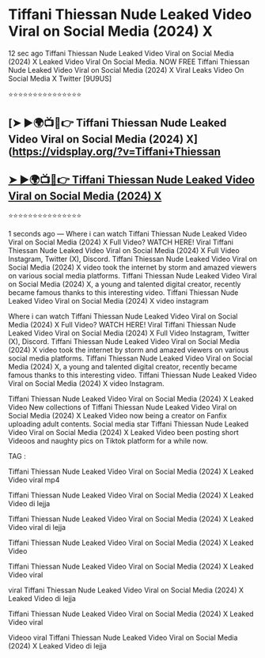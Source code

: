 ﻿# Tiffani Thiessan Nude Leaked Video Viral on Social Media (2024) X



12 sec ago Tiffani Thiessan Nude Leaked Video Viral on Social Media (2024) X Leaked Video Viral On Social Media. NOW FREE Tiffani Thiessan Nude Leaked Video Viral on Social Media (2024) X Viral Leaks Video On Social Media X Twitter [9U9US]

⭐⭐⭐⭐⭐⭐⭐⭐⭐⭐⭐⭐⭐⭐⭐

## [➤ ►🌍📺📱👉 Tiffani Thiessan Nude Leaked Video Viral on Social Media (2024) X](https://vidsplay.org/?v=Tiffani+Thiessan

## [➤ ►🌍📺📱👉 Tiffani Thiessan Nude Leaked Video Viral on Social Media (2024) X](https://vidsplay.org/?v=Tiffani+Thiessan)


⭐⭐⭐⭐⭐⭐⭐⭐⭐⭐⭐⭐⭐⭐⭐



1 seconds ago — Where i can watch Tiffani Thiessan Nude Leaked Video Viral on Social Media (2024) X Full Video? WATCH HERE! Viral Tiffani Thiessan Nude Leaked Video Viral on Social Media (2024) X Full Video Instagram, Twitter (X), Discord. Tiffani Thiessan Nude Leaked Video Viral on Social Media (2024) X video took the internet by storm and amazed viewers on various social media platforms. Tiffani Thiessan Nude Leaked Video Viral on Social Media (2024) X, a young and talented digital creator, recently became famous thanks to this interesting video. Tiffani Thiessan Nude Leaked Video Viral on Social Media (2024) X video instagram

Where i can watch Tiffani Thiessan Nude Leaked Video Viral on Social Media (2024) X Full Video? WATCH HERE! Viral Tiffani Thiessan Nude Leaked Video Viral on Social Media (2024) X Full Video Instagram, Twitter (X), Discord. Tiffani Thiessan Nude Leaked Video Viral on Social Media (2024) X video took the internet by storm and amazed viewers on various social media platforms. Tiffani Thiessan Nude Leaked Video Viral on Social Media (2024) X, a young and talented digital creator, recently became famous thanks to this interesting video. Tiffani Thiessan Nude Leaked Video Viral on Social Media (2024) X video Instagram.

Tiffani Thiessan Nude Leaked Video Viral on Social Media (2024) X Leaked Video New collections of Tiffani Thiessan Nude Leaked Video Viral on Social Media (2024) X Leaked Video now being a creator on Fanfix uploading adult contents. Social media star Tiffani Thiessan Nude Leaked Video Viral on Social Media (2024) X Leaked Video been posting short Videoos and naughty pics on Tiktok platform for a while now.

TAG :

 

Tiffani Thiessan Nude Leaked Video Viral on Social Media (2024) X Leaked Video viral mp4

 

Tiffani Thiessan Nude Leaked Video Viral on Social Media (2024) X Leaked Video di lejja

 

Tiffani Thiessan Nude Leaked Video Viral on Social Media (2024) X Leaked Video viral di lejja

 

Tiffani Thiessan Nude Leaked Video Viral on Social Media (2024) X Leaked Video

 

Tiffani Thiessan Nude Leaked Video Viral on Social Media (2024) X Leaked Video viral

 

viral Tiffani Thiessan Nude Leaked Video Viral on Social Media (2024) X Leaked Video di lejja

 

Tiffani Thiessan Nude Leaked Video Viral on Social Media (2024) X Leaked Video viral

 

Videoo viral Tiffani Thiessan Nude Leaked Video Viral on Social Media (2024) X Leaked Video di lejja